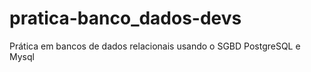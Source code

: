 # pratica-banco_dados-devs
Prática em bancos de dados relacionais usando o SGBD  PostgreSQL e Mysql
